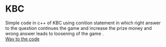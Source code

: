 # KBC
Simple code  in c++ of KBC using conition statement in which right answer to the question continues the game and increase the prize money and wrong answer leads to loosening of the game .<br/>
[Way to the code](https://github.com/ASTHA193/KBC/commit/69273bfba097b91f50b56c8addbd49aada335c32)
